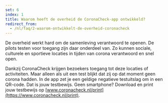 ```yaml
---
set: 6
index: 1
title: Waarom heeft de overheid de CoronaCheck-app ontwikkeld?
redirect_from: 
  - /nl/faq/2-waarom-ontwikkelt-de-overheid-coronacheck
---
```

De overheid werkt hard om de samenleving verantwoord te openen. De pilots testen voor toegang zijn daar onderdeel van. Zo kunnen sociale, culturele en sportieve locaties in tijden van corona verantwoord en snel open. 

Dankzij CoronaCheck krijgen bezoekers toegang tot deze locaties of activiteiten. Maar alleen als uit een test blijkt dat zij op dat moment geen corona hadden. In de app zet je een geldige negatieve testuitslag om in een QR-code. Dat is jouw testbewijs. Geen smartphone? Download en print jouw testbewijs op [www.coronacheck.nl/print](https://www.coronacheck.nl/print).
